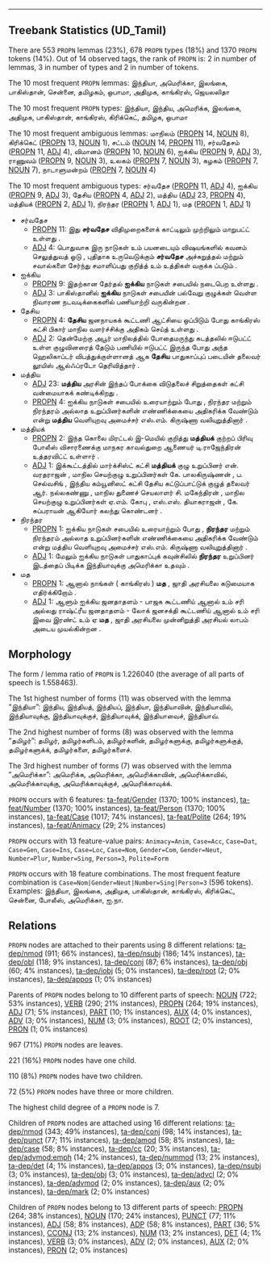 

--------------------------------------------------------------------------------

## Treebank Statistics (UD_Tamil)

There are 553 `PROPN` lemmas (23%), 678 `PROPN` types (18%) and 1370 `PROPN` tokens (14%).
Out of 14 observed tags, the rank of `PROPN` is: 2 in number of lemmas, 3 in number of types and 2 in number of tokens.

The 10 most frequent `PROPN` lemmas: இந்தியா, அமெரிக்கா, இலங்கை, பாகிஸ்தான், சென்னை, தமிழகம், ஒபாமா, அதிமுக, காங்கிரஸ், ஜெயலலிதா

The 10 most frequent `PROPN` types:  இந்தியா, இந்திய, அமெரிக்க, இலங்கை, அதிமுக, பாகிஸ்தான், காங்கிரஸ், கிரிக்கெட், தமிழக, ஒபாமா

The 10 most frequent ambiguous lemmas: மாநிலம் ([PROPN]() 14, [NOUN]() 8), கிரிக்கெட் ([PROPN]() 13, [NOUN]() 1), சட்டம் ([NOUN]() 14, [PROPN]() 11), சர்வதேசம் ([PROPN]() 11, [ADJ]() 4), விமானம் ([PROPN]() 10, [NOUN]() 6), ஐக்கிய ([PROPN]() 9, [ADJ]() 3), ராணுவம் ([PROPN]() 9, [NOUN]() 3), உலகம் ([PROPN]() 7, [NOUN]() 3), கழகம் ([PROPN]() 7, [NOUN]() 7), நாடாளுமன்றம் ([PROPN]() 7, [NOUN]() 4)

The 10 most frequent ambiguous types:  சர்வதேச ([PROPN]() 11, [ADJ]() 4), ஐக்கிய ([PROPN]() 9, [ADJ]() 3), தேசிய ([PROPN]() 4, [ADJ]() 2), மத்திய ([ADJ]() 23, [PROPN]() 4), மத்தியக் ([PROPN]() 2, [ADJ]() 1), நிரந்தர ([PROPN]() 1, [ADJ]() 1), மத ([PROPN]() 1, [ADJ]() 1)


* சர்வதேச
  * [PROPN]() 11: இது <b>சர்வதேச</b> விதிமுறைகளைக் காட்டிலும் முற்றிலும் மாறுபட்ட் உள்ளது .
  * [ADJ]() 4: பொதுவாக இரு நாடுகள் உம் பயனடையும் விஷயங்களில் கவனம் செலுத்துவத் ஓடு , புதிதாக உருவெடுக்கும் <b>சர்வதேச</b> அச்சுறுத்தல் மற்றும் சவால்களை சேர்ந்து சமாளிப்பது குறித்த் உம் உத்திகள் வகுக்க ப்படும் .
* ஐக்கிய
  * [PROPN]() 9: இதற்கான தேர்தல் <b>ஐக்கிய</b> நாடுகள் சபையில் நடைபெற உள்ளது .
  * [ADJ]() 3: பாகிஸ்தானில் <b>ஐக்கிய</b> நாடுகள் சபையின் பல்வேறு குழுக்கள் வெள்ள நிவாரண நடவடிக்கைகளில் பணியாற்றி வருகின்றன .
* தேசிய
  * [PROPN]() 4: <b>தேசிய</b> ஜனநாயகக் கூட்டணி ஆட்சியை ஒப்பிடும் போது காங்கிரஸ் கட்சி பிகார் மாநில வளர்ச்சிக்கு அதிகம் செய்த் உள்ளது .
  * [ADJ]() 2: தென்மேற்கு அபூர் மாநிலத்தில் போதைமருந்து கடத்தலில் ஈடுபட்ட் உள்ள குழுவினரைத் தேடும் பணியில் ஈடுபட்ட் இருந்த போது அந்த ஹெலிகாப்டர் விபத்துக்குள்ளானத் ஆக <b>தேசிய</b> பாதுகாப்புப் படையின் தலைவர் லூயிஸ் ஆல்ஃப்ரடோ தெரிவித்தார் .
* மத்திய
  * [ADJ]() 23: <b>மத்திய</b> அரசின் இந்தப் போக்கை விடுதலைச் சிறுத்தைகள் கட்சி வன்மையாகக் கண்டிக்கிறது .
  * [PROPN]() 4: ஐக்கிய நாடுகள் சபையில் உரையாற்றும் போது , நிரந்தர மற்றும் நிரந்தரம் அல்லாத உறுப்பினர்களின் எண்ணிக்கையை அதிகரிக்க வேண்டும் என்று <b>மத்திய</b> வெளியுறவு அமைச்சர் எஸ்.எம். கிருஷ்ணா வலியுறுத்தினார் .
* மத்தியக்
  * [PROPN]() 2: இந்த கொலை மிரட்டல் இ-மெயில் குறித்து <b>மத்தியக்</b> குற்றப் பிரிவு போலீஸ் விசாரணைக்கு மாநகர காவல்துறை ஆணையர் டி.ராஜேந்திரன் உத்தரவிட்ட் உள்ளார் .
  * [ADJ]() 1: இக்கூட்டத்தில் மார்க்சிஸ்ட் கட்சி <b>மத்தியக்</b> குழு உறுப்பினர் என். வரதராஜன் , மாநில செயற்குழு உறுப்பினர்கள் கே. பாலகிருஷ்ணன் , ப. செல்வசிங் , இந்திய கம்யூனிஸட் கட்சி தேசிய கட்டுப்பாட்டுக் குழுத் தலைவர் ஆர். நல்லகண்ணு , மாநில துணைச் செயலாளர் சி. மகேந்திரன் , மாநில செயற்குழு உறுப்பினர்கள் ஏ.எம். கோபு , எஸ்.எஸ். தியாகராஜன் , கே. சுப்பராயன் ஆகியோர் கலந்து கொண்டனர் .
* நிரந்தர
  * [PROPN]() 1: ஐக்கிய நாடுகள் சபையில் உரையாற்றும் போது , <b>நிரந்தர</b> மற்றும் நிரந்தரம் அல்லாத உறுப்பினர்களின் எண்ணிக்கையை அதிகரிக்க வேண்டும் என்று மத்திய வெளியுறவு அமைச்சர் எஸ்.எம். கிருஷ்ணா வலியுறுத்தினார் .
  * [ADJ]() 1: மேலும் ஐக்கிய நாடுகள் பாதுகாப்புக் கவுன்சிலில் <b>நிரந்தர</b> உறுப்பினர் இடத்தைப் பிடிக்க இந்தியாவுக்கு அமெரிக்கா உதவும் .
* மத
  * [PROPN]() 1: ஆனால் நாங்கள் ( காங்கிரஸ் ) <b>மத</b> , ஜாதி அரசியலை கடுமையாக எதிர்க்கிறோம் .
  * [ADJ]() 1: ஆளும் ஐக்கிய ஜனதாதளம் - பாஜக கூட்டணிய் ஆனால் உம் சரி அல்லது ராஷ்ட்ரீய ஜனதாதளம் - லோக் ஜனசக்தி கூட்டணிய் ஆனால் உம் சரி இவை இரண்ட் உம் ஏ <b>மத</b> , ஜாதி அரசியலை முன்னிறுத்தி அரசியல் லாபம் அடைய முயல்கின்றன .

## Morphology

The form / lemma ratio of `PROPN` is 1.226040 (the average of all parts of speech is 1.558463).

The 1st highest number of forms (11) was observed with the lemma “இந்தியா”: இந்திய, இந்தியத், இந்தியப், இந்தியா, இந்தியாவின், இந்தியாவில், இந்தியாவுக்கு, இந்தியாவுக்குச், இந்தியாவுக்க், இந்தியாவைச், இந்தியாவ்.

The 2nd highest number of forms (8) was observed with the lemma “தமிழர்”: தமிழர், தமிழர்களிடம், தமிழர்களின், தமிழர்களுக்கு, தமிழர்களுக்குத், தமிழர்களுக்க், தமிழர்களை, தமிழர்களைச்.

The 3rd highest number of forms (7) was observed with the lemma “அமெரிக்கா”: அமெரிக்க, அமெரிக்கா, அமெரிக்காவின், அமெரிக்காவில், அமெரிக்காவுக்கு, அமெரிக்காவுக்குச், அமெரிக்காவுக்க்.

`PROPN` occurs with 6 features: [ta-feat/Gender]() (1370; 100% instances), [ta-feat/Number]() (1370; 100% instances), [ta-feat/Person]() (1370; 100% instances), [ta-feat/Case]() (1017; 74% instances), [ta-feat/Polite]() (264; 19% instances), [ta-feat/Animacy]() (29; 2% instances)

`PROPN` occurs with 13 feature-value pairs: `Animacy=Anim`, `Case=Acc`, `Case=Dat`, `Case=Gen`, `Case=Ins`, `Case=Loc`, `Case=Nom`, `Gender=Com`, `Gender=Neut`, `Number=Plur`, `Number=Sing`, `Person=3`, `Polite=Form`

`PROPN` occurs with 18 feature combinations.
The most frequent feature combination is `Case=Nom|Gender=Neut|Number=Sing|Person=3` (596 tokens).
Examples: இந்தியா, இலங்கை, அதிமுக, பாகிஸ்தான், காங்கிரஸ், கிரிக்கெட், சென்னை, போலீஸ், அமெரிக்கா, ஐ.நா.


## Relations

`PROPN` nodes are attached to their parents using 8 different relations: [ta-dep/nmod]() (911; 66% instances), [ta-dep/nsubj]() (186; 14% instances), [ta-dep/obl]() (118; 9% instances), [ta-dep/conj]() (87; 6% instances), [ta-dep/obj]() (60; 4% instances), [ta-dep/iobj]() (5; 0% instances), [ta-dep/root]() (2; 0% instances), [ta-dep/appos]() (1; 0% instances)

Parents of `PROPN` nodes belong to 10 different parts of speech: [NOUN]() (722; 53% instances), [VERB]() (290; 21% instances), [PROPN]() (264; 19% instances), [ADJ]() (71; 5% instances), [PART]() (10; 1% instances), [AUX]() (4; 0% instances), [ADV]() (3; 0% instances), [NUM]() (3; 0% instances), [ROOT]() (2; 0% instances), [PRON]() (1; 0% instances)

967 (71%) `PROPN` nodes are leaves.

221 (16%) `PROPN` nodes have one child.

110 (8%) `PROPN` nodes have two children.

72 (5%) `PROPN` nodes have three or more children.

The highest child degree of a `PROPN` node is 7.

Children of `PROPN` nodes are attached using 16 different relations: [ta-dep/nmod]() (343; 49% instances), [ta-dep/conj]() (98; 14% instances), [ta-dep/punct]() (77; 11% instances), [ta-dep/amod]() (58; 8% instances), [ta-dep/case]() (58; 8% instances), [ta-dep/cc]() (20; 3% instances), [ta-dep/advmod:emph]() (14; 2% instances), [ta-dep/nummod]() (13; 2% instances), [ta-dep/det]() (4; 1% instances), [ta-dep/appos]() (3; 0% instances), [ta-dep/nsubj]() (3; 0% instances), [ta-dep/obj]() (3; 0% instances), [ta-dep/advcl]() (2; 0% instances), [ta-dep/advmod]() (2; 0% instances), [ta-dep/aux]() (2; 0% instances), [ta-dep/mark]() (2; 0% instances)

Children of `PROPN` nodes belong to 13 different parts of speech: [PROPN]() (264; 38% instances), [NOUN]() (170; 24% instances), [PUNCT]() (77; 11% instances), [ADJ]() (58; 8% instances), [ADP]() (58; 8% instances), [PART]() (36; 5% instances), [CCONJ]() (13; 2% instances), [NUM]() (13; 2% instances), [DET]() (4; 1% instances), [VERB]() (3; 0% instances), [ADV]() (2; 0% instances), [AUX]() (2; 0% instances), [PRON]() (2; 0% instances)

